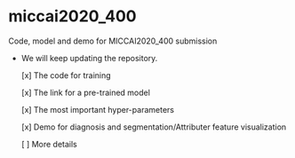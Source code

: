 # miccai2020_400
Code, model and demo for MICCAI2020_400 submission

* We will keep updating the repository.


    [x] The code for training
    
    [x] The link for a pre-trained model 
    
    [x] The most important hyper-parameters
    
    [x] Demo for diagnosis and segmentation/Attributer feature visualization

    [ ] More details
